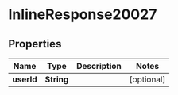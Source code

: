 

# InlineResponse20027


## Properties

Name | Type | Description | Notes
------------ | ------------- | ------------- | -------------
**userId** | **String** |  |  [optional]



